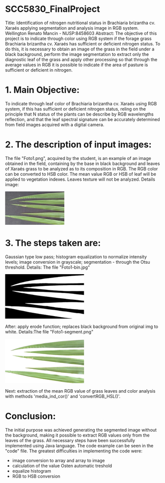 # SCC5830_FinalProject

Title: Identification of nitrogen nutritional status in Brachiaria brizantha cv. Xaraés applying segmentation and analysis image in RGB system.
Wellington Renato Mancin - NUSP:8458603
Abstract: The objective of this project is to indicate through color using RGB system if the forage grass Brachiaria brizantha cv. Xaraés has sufficient or deficient nitrogen status. To do this, it is necessary to obtain an image of the grass in the field under a black background, perform the image segmentation to extract only the diagnostic leaf of the grass and apply other processing so that through the average values in RGB it is possible to indicate if the area of pasture is sufficient or deficient in nitrogen.

# 1. Main Objective:
To indicate through leaf color of Brachiaria brizantha cv. Xaraés using RGB system, if this has sufficient or deficient nitrogen status, reling on the principle that N status of the plants can be describe by RGB wavelengths reflection, and that the leaf spectral signature can be accurately determined from field images acquired with a digital camera. 

# 2. The description of input images:
The file "Foto1.png", acquired by the student, is an example of an image obtained in the field, containing by the base in black background and leaves of Xaraés grass to be analyzed as to its composition in RGB. The RGB color can be converted to HSB color. The mean value RGB or HSB of leaf will be applied to vegetation indexes. Leaves texture will not be analyzed. Details image: 

![Original_img](https://github.com/WellMandev/SCC5830_Project/blob/master/Foto1.jpg)

# 3. The steps taken are:
Gaussian type low pass; histogram equalization to normalize intensity levels; image conversion in grayscale; segmentation - through the Otsu threshold. 
Details: The file "Foto1-bin.jpg" 

![Binarized_img](https://github.com/WellMandev/SCC5830_Project/blob/master/Foto1-bin.jpg)

After: apply erode function; replaces black background from original img to white. 
Details:The file "Foto1-segment.png"

![Segmented_img](https://github.com/WellMandev/SCC5830_Project/blob/master/Foto1-segment.jpg.png)

Next: extraction of the mean RGB value of grass leaves and color analysis with methods 'media_ind_cor()' and 'convertRGB_HSL()'.


# Conclusion:
The initial purpose was achieved generating the segmented image without the background, making it possible to extract RGB values only from the leaves of the grass.
All necessary steps have been successfully implemented using Java language. The code example can be seen in the "code" file.
The greatest difficulties in implementing the code were:
- image conversion to array and array to image
- calculation of the value Osten automatic treshold
- equalize histogram
- RGB to HSB conversion







